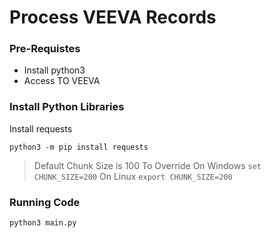 # Process VEEVA Records

### Pre-Requistes
* Install python3
* Access TO VEEVA

### Install Python Libraries
Install requests
```
python3 -m pip install requests
```

> Default Chunk Size is 100 
> To Override 
> On Windows `set CHUNK_SIZE=200`
> On Linux `export CHUNK_SIZE=200`

### Running Code 
```
python3 main.py
```
